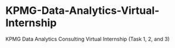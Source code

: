 # KPMG-Data-Analytics-Virtual-Internship
KPMG Data Analytics Consulting Virtual Internship (Task 1, 2, and 3)
